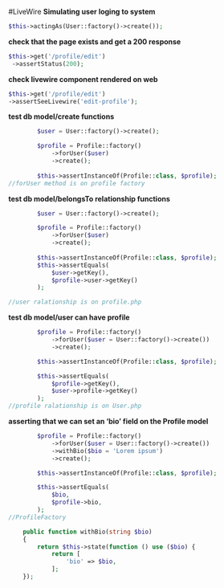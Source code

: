 #LiveWire
**Simulating user loging to system**
```php
$this->actingAs(User::factory()->create());
```

**check that the page exists and get a 200 response**

```php
$this->get('/profile/edit')
 ->assertStatus(200);
```

**check livewire component rendered on web**
```php
$this->get('/profile/edit')
->assertSeeLivewire('edit-profile');
```

**test db model/create functions**
```php
        $user = User::factory()->create();

        $profile = Profile::factory()
            ->forUser($user)
            ->create();
        
        $this->assertInstanceOf(Profile::class, $profile);
//forUser method is on profile factory
```

**test db model/belongsTo relationship functions**
```php
        $user = User::factory()->create();

        $profile = Profile::factory()
            ->forUser($user)
            ->create();
        
        $this->assertInstanceOf(Profile::class, $profile);
        $this->assertEquals(
            $user->getKey(),
            $profile->user->getKey()
        );

//user ralationship is on profile.php
```

**test db model/user can have profile**
```php
        $profile = Profile::factory()
            ->forUser($user = User::factory()->create())
            ->create();

        $this->assertInstanceOf(Profile::class, $profile);

        $this->assertEquals(
            $profile->getKey(),
            $user->profile->getKey()
        );
//profile ralationship is on User.php
```

**asserting that we can set an ‘bio’ field on the Profile model**
```php
        $profile = Profile::factory()
            ->forUser($user = User::factory()->create())
            ->withBio($bio = 'Lorem ipsum')
            ->create();

        $this->assertInstanceOf(Profile::class, $profile);

        $this->assertEquals(
            $bio,
            $profile->bio,
        );
//ProfileFactory

    public function withBio(string $bio)
    {
        return $this->state(function () use ($bio) {
            return [
                'bio' => $bio,
            ];
    });
```